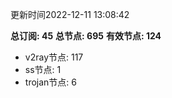 更新时间2022-12-11 13:08:42

**总订阅: 45**
**总节点: 695**
**有效节点: 124**
- v2ray节点: 117
- ss节点: 1
- trojan节点: 6
